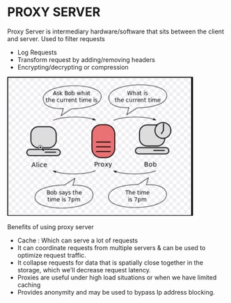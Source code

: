 <h1>PROXY SERVER</h1>

Proxy Server is intermediary hardware/software that sits between the client and server.
Used to filter requests
* Log Requests
* Transform request by adding/removing headers
* Encrypting/decrypting or compression

![ProxyServer](pictures/ProxyServer.JPG)


Benefits of using proxy server
* Cache : Which can serve a lot of requests
* It can coordinate requests from multiple servers &  can be used to optimize request traffic.
* It collapse requests for data that is spatially close together in the storage, which we'll decrease request latency.
* Proxies are useful under high load situations or when we have limited caching
* Provides anonymity and may be used to bypass Ip address blocking. 